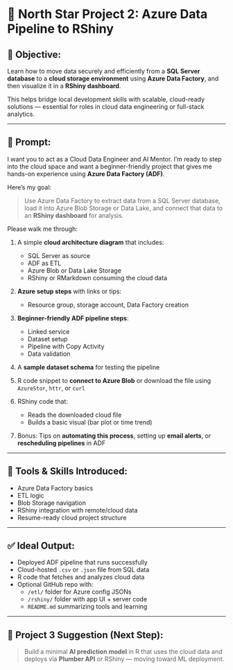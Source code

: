 # 🌟 North Star Project 2: Azure Data Pipeline to RShiny

## 🎯 Objective:
Learn how to move data securely and efficiently from a **SQL Server database** to a **cloud storage environment** using **Azure Data Factory**, and then visualize it in a **RShiny dashboard**.

This helps bridge local development skills with scalable, cloud-ready solutions — essential for roles in cloud data engineering or full-stack analytics.

---

## 🧠 Prompt:

I want you to act as a Cloud Data Engineer and AI Mentor. I’m ready to step into the cloud space and want a beginner-friendly project that gives me hands-on experience using **Azure Data Factory (ADF)**.

Here’s my goal:

> Use Azure Data Factory to extract data from a SQL Server database, load it into Azure Blob Storage or Data Lake, and connect that data to an **RShiny dashboard** for analysis.

Please walk me through:

1. A simple **cloud architecture diagram** that includes:
   - SQL Server as source
   - ADF as ETL
   - Azure Blob or Data Lake Storage
   - RShiny or RMarkdown consuming the cloud data

2. **Azure setup steps** with links or tips:
   - Resource group, storage account, Data Factory creation

3. **Beginner-friendly ADF pipeline steps**:
   - Linked service
   - Dataset setup
   - Pipeline with Copy Activity
   - Data validation

4. A **sample dataset schema** for testing the pipeline

5. R code snippet to **connect to Azure Blob** or download the file using `AzureStor`, `httr`, or `curl`

6. RShiny code that:
   - Reads the downloaded cloud file
   - Builds a basic visual (bar plot or time trend)

7. Bonus: Tips on **automating this process**, setting up **email alerts**, or **rescheduling pipelines** in ADF

---

## 🧰 Tools & Skills Introduced:
- Azure Data Factory basics
- ETL logic
- Blob Storage navigation
- RShiny integration with remote/cloud data
- Resume-ready cloud project structure

---

## ✅ Ideal Output:
- Deployed ADF pipeline that runs successfully
- Cloud-hosted `.csv` or `.json` file from SQL data
- R code that fetches and analyzes cloud data
- Optional GitHub repo with:
  - `/etl/` folder for Azure config JSONs
  - `/rshiny/` folder with app UI + server code
  - `README.md` summarizing tools and learning

---

## 🚀 Project 3 Suggestion (Next Step):
> Build a minimal **AI prediction model** in R that uses the cloud data and deploys via **Plumber API** or RShiny — moving toward ML deployment.

